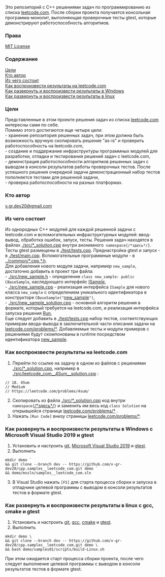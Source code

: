 Это репозиторий с С++ решениями задач по программированию из списка [leetcode.com](https://leetcode.com/problemset/all/).
После сборки проекта получается консольная программа-монолит, выполняющая проверочные тесты gtest, которые демонстрируют работоспособность алгоритмов.

### Права
[MIT License](LICENSE)

### Содержание
[ Цели ](#goals)\
[ Кто автор ](#author)\
[ Из чего состоит ](#consist)\
[ Как воспроизвести результаты на leetcode.com ](#leetcode)\
[ Как развернуть и воспроизвести результаты в Windows ](#windows)\
[ Как развернуть и воспроизвести результаты в linux ](#linux)

<a id="goals"></a>
### Цели
Представленные в этом проекте решения задач из списка [leetcode.com](https://leetcode.com/problemset/all/) интересны сами по себе.\
Помимо этого достигаются еще четыре цели:\
	- хранение репозитория решенных задач, при этом должна быть возможность вручную скопировать решение "as-is" и проверить работоспособность на leetcode.com,\
	- создание и поддержание инфраструктуры программных модулей для разработки, отладки и тестирования решений задач с leetcode.com,\
	- демонстрация работоспособности алгоритмов решенных задач с выводом в консоли результатов работы проверочных тестов. После успешного решения очередной задачи демонстрационный набор тестов пополняется тестами для решенной задачи,\
	- проверка работоспособности на разных платформах.

<a id="author"></a>
### Кто автор
v.gr.dev20@gmail.com

<a id="consist"></a>
### Из чего состоит
Из однородных C++ модулей для каждой решенной задачи с leetcode.com и вспомогательных инфраструктурных модулей: ввод-вывод, обработка ошибок, запуск, тесты. Решения задач находятся в файлах [./src/\*_solution.cpp](samples01/src) внутри анонимного``` namespace{/*здесь*/}```. Тесты gtest размещены в [./test/tests.cpp](samples01/test/tests.cpp). Преднастройка gtest и запуск - в [./test/main.cpp](samples01/test/main.cpp). Вспомогательные программные модули - в [../common/\*.cpp,\*.h](common).\
Для добавления нового модуля задачи, например ```new_sample```, достаточно добавить в проект три файла:\
	- [./src/new_sample.h](samples01/src/new_sample.h) - определение ```class new_sample: public CBaseSample```, наследующего интерфейс [ISample](common/BaseSample.h#L13-L25),\
	- [./src/new_sample.cpp](samples01/src/new_sample.cpp) - реализация интерфейса ```ISample``` для нового класса ```new_sample``` с определением уникального идентификатора в конструкторе ```CBaseSample("```[new_sample](samples01/src/new_sample.cpp#:~:text=%3A%20CBaseSample(-,%22new_sample%22,-))```")```,\
	- [./src/new_sample_solution.cpp](samples01/src/new_sample_solution.cpp) - основной алгоритм решения в формате, который требуется на leetcode.com, и реализация интерфейса запуска решения [Run](samples01/src/new_sample_solution.cpp#L22-L25),\
 Еще следует добавить в [./test/tests.cpp](samples01/test/tests.cpp#L10-L19) набор тестов, соответствующих примерам ввода-вывода в заключительной части описания задачи на [leetcode.com/problems/*](https://leetcode.com/problems/4sum/). Добавляемые тесты и модули примеров с решениями будут скомпонованы в runtime посредством идентификатора [new_sample](samples01/test/tests.cpp#:~:text=TEST(-,new_sample,-%2C%20EXPECT_EQ01%20)%20%7B).

<a id="leetcode"></a>
### Как воспроизвести результаты на leetcode.com
1. Перейти по ссылке на задачу в одном из файлов с решениями [./src/*_solution.cpp](samples01/src), например в [./src/leetcode_com__4Sum__solution.cpp](samples01/src/leetcode_com__4Sum__solution.cpp#L1-L3) :
```
// 18. 4Sum
// Medium
// https://leetcode.com/problems/4sum/
```
2. Скопировать из файла [./src/*_solution.cpp](samples01/src/leetcode_com__4Sum__solution.cpp) код внутри ```namespace{```[/\*здесь\*/](samples01/src/leetcode_com__4Sum__solution.cpp#L33-L90)```}```
 и заменить им весь код ```class Solution``` на открывшейся странице [leetcode.com/problems/*](https://leetcode.com/problems/4sum/) .
3. Нажать ```[Run Code]``` внизу страницы [leetcode.com/problems/*](https://leetcode.com/problems/4sum/).

<a id="windows"></a>
### Как развернуть и воспроизвести результаты в Windows c Microsoft Visual Studio 2019 и gtest
1. Установить и настроить [git](https://git-scm.com/book/ru/v2/%D0%92%D0%B2%D0%B5%D0%B4%D0%B5%D0%BD%D0%B8%D0%B5-%D0%A3%D1%81%D1%82%D0%B0%D0%BD%D0%BE%D0%B2%D0%BA%D0%B0-Git), [Microsoft Visual Studio 2019](https://docs.microsoft.com/ru-ru/visualstudio/install/install-visual-studio?view=vs-2019) и [gtest](https://docs.microsoft.com/ru-ru/visualstudio/test/how-to-use-google-test-for-cpp?view=vs-2019).
2. Выполнить
```
mkdir demo `
&& git clone --branch dev -- https://github.com/v-gr-dev20/cpp.samples__leetcode_com.git demo `
&& demo/mssln/samples__leetcode_com.sln
```
3. В Visual Studio нажать ```[F5]``` для старта процесса сборки и запуска в отладчике целевой программы с выводом в консоли результатов тестов в формате gtest.

<a id="linux"></a>
### Как развернуть и воспроизвести результаты в linux с gcc, cmake и gtest
1. Установить и настроить [git](https://git-scm.com/book/ru/v2/%D0%92%D0%B2%D0%B5%D0%B4%D0%B5%D0%BD%D0%B8%D0%B5-%D0%A3%D1%81%D1%82%D0%B0%D0%BD%D0%BE%D0%B2%D0%BA%D0%B0-Git), [gcc](https://gcc.gnu.org/), [cmake](https://cmake.org/install/) и [gtest](https://github.com/google/googletest/tree/master/googletest#readme).
2. Выполнить
```
mkdir demo \
&& git clone --branch dev -- https://github.com/v-gr-dev20/cpp.samples__leetcode_com.git demo \
&& bash demo/samples01/scripts/build-Linux.sh
```
При этом ожидается старт процесса сборки проекта, после чего следует выполнение целевой программы с выводом в консоли результатов тестов в формате gtest.
